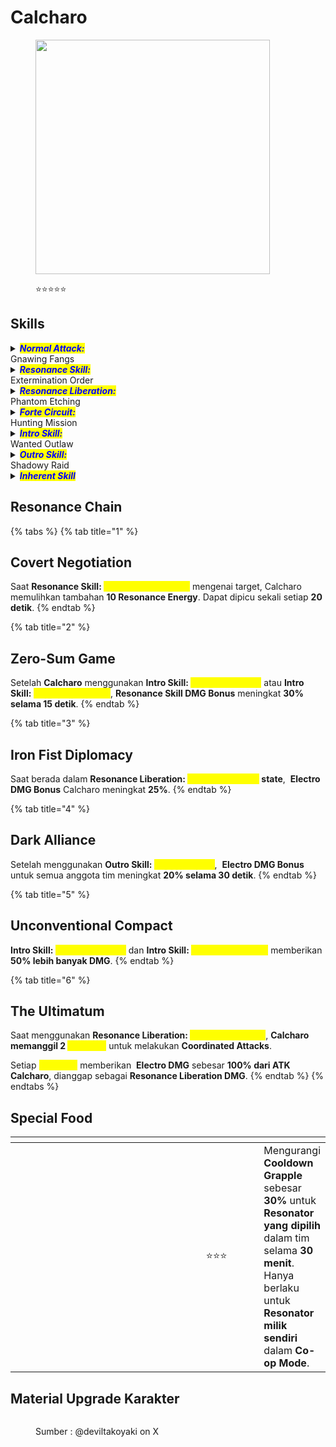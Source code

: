 # Calcharo

<figure><img src="https://wuthering.wiki/img/rolecard_1301.png" alt="" width="375"><figcaption><p><span data-gb-custom-inline data-tag="emoji" data-code="2b50">⭐</span><span data-gb-custom-inline data-tag="emoji" data-code="2b50">⭐</span><span data-gb-custom-inline data-tag="emoji" data-code="2b50">⭐</span><span data-gb-custom-inline data-tag="emoji" data-code="2b50">⭐</span><span data-gb-custom-inline data-tag="emoji" data-code="2b50">⭐</span></p></figcaption></figure>

## Skills

<details>

<summary><em><mark style="color:blue;"><strong>Normal Attack:</strong></mark></em><br>Gnawing Fangs</summary>

<mark style="color:blue;">**Basic Attack**</mark>\
Calcharo melakukan hingga **4 serangan berturut-turut**, memberikan <img src="https://wuthering.wiki/img/element_3.png" alt="" data-size="line"> **Electro DMG**.

<mark style="color:blue;">**Heavy Attack**</mark>\
Mengonsumsi **STA** untuk menyerang target, memberikan<img src="https://wuthering.wiki/img/element_3.png" alt="" data-size="line"> **Electro DMG**.\
\
<mark style="color:blue;">**Mid-air Attack**</mark>\
Mengonsumsi **STA** untuk melakukan **Mid-Air Plunging Attack**, memberikan <img src="https://wuthering.wiki/img/element_3.png" alt="" data-size="line"> **Electro DMG**.\
<mark style="color:blue;">**Dodge Counter**</mark>\
Gunakan **Basic Attack** setelah berhasil **Dodge** untuk menyerang target, memberikan <img src="https://wuthering.wiki/img/element_3.png" alt="" data-size="line"> **Electro DMG**.

</details>

<details>

<summary><em><mark style="color:blue;"><strong>Resonance Skill:</strong></mark></em><br>Extermination Order</summary>

Calcharo melakukan hingga **3 serangan berturut-turut**, memberikan <img src="https://wuthering.wiki/img/element_3.png" alt="" data-size="line"> **Electro DMG**.

* Jika **Calcharo** keluar dari field atau <mark style="color:yellow;">**Extermination Order**</mark> tidak diaktifkan lagi dalam waktu tertentu, skill ini akan masuk **Cooldown**.
* <mark style="color:yellow;">**Extermination Order**</mark> tidak mengganggu siklus **Basic Attack** Calcharo.

</details>

<details>

<summary><em><mark style="color:blue;"><strong>Resonance Liberation:</strong></mark></em><br>Phantom Etching</summary>

Calcharo menyerang target, memberikan <img src="https://wuthering.wiki/img/element_3.png" alt="" data-size="line"> **Electro DMG** dan masuk ke <mark style="color:yellow;">**Deathblade Gear**</mark>**&#x20;state**.\
Setelah <mark style="color:yellow;">**Deathblade Gear**</mark>**state** berakhir, **Intro Skill** berikutnya akan digantikan dengan **"**_<mark style="color:yellow;">**Necessary Means**</mark>_**"**, yang memberikan <img src="https://wuthering.wiki/img/element_3.png" alt="" data-size="line"> **Electro DMG** dan dianggap sebagai **Intro Skill DMG**.

<mark style="color:blue;">**Deathblade Gear**</mark>

* **Basic Attack** digantikan dengan **Basic Attack:&#x20;**<mark style="color:yellow;">**Hounds Roar**</mark>.
* **Heavy Attack** memberikan **damage lebih besar** dan dianggap sebagai **Resonance Liberation DMG**.
* **Dodge Counter** memberikan **damage lebih besar** dan dianggap sebagai **Resonance Liberation DMG**.

<mark style="color:blue;">**Basic Attack: Hounds Roar**</mark>\
Calcharo melakukan hingga **5 serangan berturut-turut**, memberikan <img src="https://wuthering.wiki/img/element_3.png" alt="" data-size="line"> **Electro DMG** dan dianggap sebagai **Basic Attack DMG**.

</details>

<details>

<summary><em><mark style="color:blue;"><strong>Forte Circuit:</strong></mark></em><br>Hunting Mission</summary>

<mark style="color:blue;">**Heavy Attack: "Mercy"**</mark>\
Saat **Calcharo** memiliki **3&#x20;**<mark style="color:yellow;">**Cruelty**</mark>, **Heavy Attack** digantikan dengan **Heavy Attack:&#x20;**<mark style="color:yellow;">**Mercy**</mark>.\
\
Saat menggunakan **Heavy Attack:&#x20;**<mark style="color:yellow;">**Mercy**</mark>, Calcharo mengonsumsi **3&#x20;**<mark style="color:yellow;">**Cruelty**</mark> untuk memberikan <img src="https://wuthering.wiki/img/element_3.png" alt="" data-size="line"> **Electro DMG** (dianggap sebagai **Heavy Attack DMG**) serta memulihkan **Resonance Energy** dan **Concerto Energy**.

**"**<mark style="color:blue;">**Cruelty**</mark>**"**\
Calcharo dapat menyimpan hingga **3&#x20;**<mark style="color:yellow;">**Cruelty**</mark>.\
Saat berada dalam **Resonance Liberation:&#x20;**<mark style="color:yellow;">**Deathblade Gear**</mark>**&#x20;state**, <mark style="color:yellow;">**Cruelty**</mark>**&#x20;tidak dapat diperoleh**.\
Saat **Resonance Skill:&#x20;**<mark style="color:yellow;">**Extermination Order**</mark> mengenai target, **Calcharo mendapatkan 1&#x20;**<mark style="color:yellow;">**Cruelty**</mark>.

<mark style="color:blue;">**Heavy Attack: "Death Messenger"**</mark>\
Saat **Calcharo** memiliki **5&#x20;**<mark style="color:yellow;">**Killing Intent**</mark>, **Basic Attack** digantikan dengan **Heavy Attack:&#x20;**<mark style="color:yellow;">**Death Messenger**</mark>.\
Saat menggunakan **Heavy Attack:&#x20;**<mark style="color:yellow;">**Death Messenger**</mark>, Calcharo mengonsumsi **5&#x20;**<mark style="color:yellow;">**Killing Intent**</mark> untuk memberikan <img src="https://wuthering.wiki/img/element_3.png" alt="" data-size="line"> **Electro DMG** (dianggap sebagai **Resonance Liberation DMG**) serta memulihkan **Resonance Energy** dan **Concerto Energy**.

**"**<mark style="color:blue;">**Killing Intent**</mark>**"**\
Saat berada dalam **Resonance Liberation:&#x20;**<mark style="color:yellow;">**Deathblade Gear**</mark>, **Forte Gauge** Calcharo digantikan dengan <mark style="color:yellow;">**Killing Intent**</mark>, yang dapat menumpuk hingga **5 stack**.\
Saat **Basic Attack:&#x20;**<mark style="color:yellow;">**Hounds Roar**</mark> mengenai target, **Calcharo mendapatkan 1&#x20;**<mark style="color:yellow;">**Killing Intent**</mark>.

</details>

<details>

<summary><em><mark style="color:blue;"><strong>Intro Skill:</strong></mark></em><br>Wanted Outlaw</summary>

Menyerang target, memberikan <img src="https://wuthering.wiki/img/element_3.png" alt="" data-size="line"> **Electro DMG**.

</details>

<details>

<summary><em><mark style="color:blue;"><strong>Outro Skill:</strong></mark></em><br>Shadowy Raid</summary>

Calcharo memanggil _<mark style="color:yellow;">**Phantom**</mark>_ untuk membantu **Resonator aktif**, membersihkan musuh di depan dengan tebasan.\
Serangan _<mark style="color:yellow;">**Phantom**</mark>_ memberikan <img src="https://wuthering.wiki/img/element_3.png" alt="" data-size="line"> **Electro DMG** sebesar **195.98% + 391.96% ATK Calcharo**.

</details>

<details>

<summary><em><mark style="color:blue;"><strong>Inherent Skill</strong></mark></em></summary>

<mark style="color:blue;">**Bloodshed Awaken**</mark>\
Menggunakan **Heavy Attack:&#x20;**<mark style="color:yellow;">**Mercy**</mark> memberikan **10% Resonance Liberation DMG Bonus** selama **1 detik**.

<mark style="color:blue;">**Revenant Rush**</mark>\
Saat **Heavy Attack:&#x20;**<mark style="color:yellow;">**Death Messenger**</mark> mengenai target, **damage yang diterima Calcharo berkurang 15% selama 5 detik**.

</details>

## Resonance Chain

{% tabs %}
{% tab title="1" %}
## Covert Negotiation

Saat **Resonance Skill:&#x20;**<mark style="color:yellow;">**Extermination Order**</mark> mengenai target, Calcharo memulihkan tambahan **10 Resonance Energy**. Dapat dipicu sekali setiap **20 detik**.
{% endtab %}

{% tab title="2" %}
## Zero-Sum Game

Setelah **Calcharo** menggunakan **Intro Skill:&#x20;**<mark style="color:yellow;">**Wanted Criminal**</mark> atau **Intro Skill:&#x20;**<mark style="color:yellow;">**Necessary Means**</mark>, **Resonance Skill DMG Bonus** meningkat **30% selama 15 detik**.
{% endtab %}

{% tab title="3" %}
## Iron Fist Diplomacy

Saat berada dalam **Resonance Liberation:&#x20;**<mark style="color:yellow;">**Deathblade Gear**</mark>**&#x20;state**, <img src="https://wuthering.wiki/img/element_3.png" alt="" data-size="line"> **Electro DMG Bonus** Calcharo meningkat **25%**.
{% endtab %}

{% tab title="4" %}
## Dark Alliance

Setelah menggunakan **Outro Skill:&#x20;**<mark style="color:yellow;">**Shadowy Raid**</mark>, <img src="https://wuthering.wiki/img/element_3.png" alt="" data-size="line"> **Electro DMG Bonus** untuk semua anggota tim meningkat **20% selama 30 detik**.
{% endtab %}

{% tab title="5" %}
## Unconventional Compact

**Intro Skill:&#x20;**<mark style="color:yellow;">**Wanted Criminal**</mark> dan **Intro Skill:&#x20;**<mark style="color:yellow;">**Necessary Means**</mark> memberikan **50% lebih banyak DMG**.
{% endtab %}

{% tab title="6" %}
## The Ultimatum

Saat menggunakan **Resonance Liberation:&#x20;**<mark style="color:yellow;">**Death Messenger**</mark>, **Calcharo memanggil 2&#x20;**_<mark style="color:yellow;">**Phantom**</mark>_ untuk melakukan **Coordinated Attacks**.

Setiap _<mark style="color:yellow;">**Phantom**</mark>_ memberikan <img src="https://wuthering.wiki/img/element_3.png" alt="" data-size="line"> **Electro DMG** sebesar **100% dari ATK Calcharo**, dianggap sebagai **Resonance Liberation DMG**.
{% endtab %}
{% endtabs %}

## Special Food

<table data-header-hidden><thead><tr><th width="267"></th><th width="127" align="center"></th><th></th></tr></thead><tbody><tr><td><img src="https://wuthering.wiki/img/item_80001005.png" alt=""></td><td align="center"><span data-gb-custom-inline data-tag="emoji" data-code="2b50">⭐</span><span data-gb-custom-inline data-tag="emoji" data-code="2b50">⭐</span><span data-gb-custom-inline data-tag="emoji" data-code="2b50">⭐</span></td><td>Mengurangi <strong>Cooldown Grapple</strong> sebesar <strong>30%</strong> untuk <strong>Resonator yang dipilih</strong> dalam tim selama <strong>30 menit</strong>.<br>Hanya berlaku untuk <strong>Resonator milik sendiri</strong> dalam <strong>Co-op Mode</strong>.</td></tr></tbody></table>

## Material Upgrade Karakter

<figure><img src="https://i.postimg.cc/y6c6rDn0/Calcharo.png" alt=""><figcaption><p>Sumber :  @deviltakoyaki on X</p></figcaption></figure>

